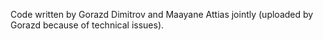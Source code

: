Code written by Gorazd Dimitrov and Maayane Attias jointly (uploaded by Gorazd because of technical issues).
